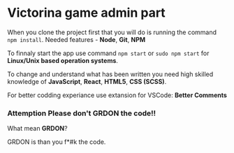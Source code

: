 # Victorina game admin part

When you clone the project first that you will do is running the command `npm install`.
Needed features - **Node**, **Git**, **NPM**

To finnaly start the app use command `npm start` or `sudo npm start` for **Linux/Unix based operation systems**.

To change and understand what has been written you need high skilled knowledge of **JavaScript**, **React**, **HTML5**, **CSS (SCSS)**.

For better codding experiance use extansion for VSCode: **Better Comments**

### Attemption Please don't GRDON the code!!

What mean **GRDON**?

GRDON is than you f*#k the code.
